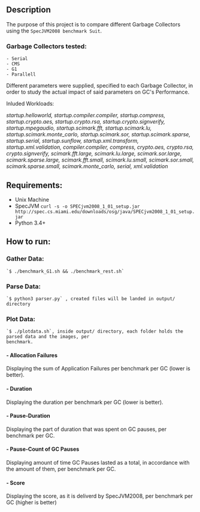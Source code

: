 ## Description
  The purpose of this project is to compare different Garbage Collectors using the `SpecJVM2008 benchmark Suit`.
  
### Garbage Collectors tested:
	- Serial
	- CMS
	- G1
	- Parallell

Different parameters were supplied, specified to each Garbage Collector, in order to study the actual impact of said parameters on GC's Performance.

  Inluded Workloads: 
  
  _startup.helloworld, startup.compiler.compiler, startup.compress, startup.crypto.aes, startup.crypto.rsa, startup.crypto.signverify,
   startup.mpegaudio, startup.scimark.fft, startup.scimark.lu, startup.scimark.monte\_carlo, startup.scimark.sor, 
   startup.scimark.sparse, startup.serial, startup.sunflow, startup.xml.transform, startup.xml.validation, compiler.compiler,
   compress, crypto.aes, crypto.rsa, crypto.signverify, scimark.fft.large, scimark.lu.large, scimark.sor.large,
   scimark.sparse.large, scimark.fft.small, scimark.lu.small, scimark.sor.small, scimark.sparse.small, scimark.monte\_carlo,
   serial, xml.validation_


## Requirements:
  - Unix Machine
  - SpecJVM  `curl -s -o SPECjvm2008_1_01_setup.jar http://spec.cs.miami.edu/downloads/osg/java/SPECjvm2008_1_01_setup.jar`
  - Python 3.4+

## How to run:
###	Gather Data:
	`$ ./benchmark_G1.sh && ./benchmark_rest.sh`

### Parse Data:
 	`$ python3 parser.py` , created files will be landed in output/ directory 

### Plot Data:
	`$ ./plotdata.sh`, inside output/ directory, each folder holds the parsed data and the images, per
	benchmark.

#### - Allocation Failures
  Displaying the sum of Application Failures per benchmark per GC (lower is better).

#### - Duration
  Displaying the duration per benchmark per GC (lower is better).

#### - Pause-Duration
  Displaying the part of duration that was spent on GC pauses,  per benchmark per GC.

#### - Pause-Count of GC Pauses
  Displaying amount of time GC Pauses lasted as a total, in accordance with the amount of them,  per benchmark per GC.

#### - Score
  Displaying the score, as it is deliverd by SpecJVM2008, per benchmark per GC (higher is better)